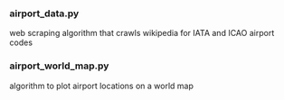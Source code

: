 ### airport_data.py

web scraping algorithm that crawls wikipedia for IATA and ICAO airport codes

### airport_world_map.py

algorithm to plot airport locations on a world map
